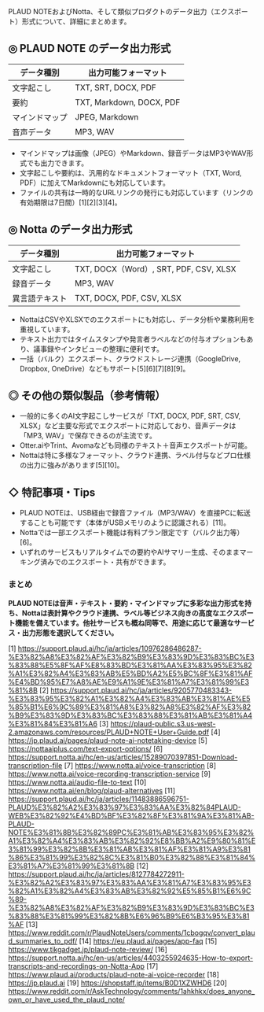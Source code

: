 PLAUD NOTEおよびNotta、そして類似プロダクトのデータ出力（エクスポート）形式について、詳細にまとめます。

## ◎ PLAUD NOTE のデータ出力形式

| データ種別   | 出力可能フォーマット                                 |
|--------------|----------------------------------------------------|
| 文字起こし   | TXT, SRT, DOCX, PDF                                |
| 要約         | TXT, Markdown, DOCX, PDF                           |
| マインドマップ| JPEG, Markdown                                     |
| 音声データ   | MP3, WAV                                           |

- マインドマップは画像（JPEG）やMarkdown、録音データはMP3やWAV形式でも出力できます。
- 文字起こしや要約は、汎用的なドキュメントフォーマット（TXT, Word, PDF）に加えてMarkdownにも対応しています。
- ファイルの共有は一時的なURLリンクの発行にも対応しています（リンクの有効期限は7日間）[1][2][3][4]。

## ◎ Notta のデータ出力形式

| データ種別   | 出力可能フォーマット                                 |
|--------------|----------------------------------------------------|
| 文字起こし   | TXT, DOCX（Word）, SRT, PDF, CSV, XLSX             |
| 録音データ   | MP3, WAV                                           |
| 異言語テキスト| TXT, DOCX, PDF, CSV, XLSX                         |

- NottaはCSVやXLSXでのエクスポートにも対応し、データ分析や業務利用を重視しています。
- テキスト出力ではタイムスタンプや発言者ラベルなどの付与オプションもあり、議事録やインタビューの整理に便利です。
- 一括（バルク）エクスポート、クラウドストレージ連携（GoogleDrive, Dropbox, OneDrive）などもサポート[5][6][7][8][9]。

## ◎ その他の類似製品（参考情報）

- 一般的に多くのAI文字起こしサービスが「TXT, DOCX, PDF, SRT, CSV, XLSX」など主要な形式でエクスポートに対応しており、音声データは「MP3, WAV」で保存できるのが主流です。
- Otter.aiやTrint、Avomaなども同様のテキスト＋音声エクスポートが可能。
- Nottaは特に多様なフォーマット、クラウド連携、ラベル付与などプロ仕様の出力に強みがあります[5][10]。

## ◇ 特記事項・Tips

- PLAUD NOTEは、USB経由で録音ファイル（MP3/WAV）を直接PCに転送することも可能です（本体がUSBメモリのように認識される）[11]。
- Nottaでは一部エクスポート機能は有料プラン限定です（バルク出力等）[6]。
- いずれのサービスもリアルタイムでの要約やAIサマリー生成、そのままマーキング済みでのエクスポート・共有ができます。

### まとめ

**PLAUD NOTEは音声・テキスト・要約・マインドマップに多彩な出力形式を持ち、Nottaは表計算やクラウド連携、ラベル等ビジネス向きの高度なエクスポート機能を備えています。他社サービスも概ね同等で、用途に応じて最適なサービス・出力形態を選択してください。**

[1] https://support.plaud.ai/hc/ja/articles/10976286486287-%E3%82%A8%E3%82%AF%E3%82%B9%E3%83%9D%E3%83%BC%E3%83%88%E5%8F%AF%E8%83%BD%E3%81%AA%E3%83%95%E3%82%A1%E3%82%A4%E3%83%AB%E5%BD%A2%E5%BC%8F%E3%81%AF%E4%BD%95%E7%A8%AE%E9%A1%9E%E3%81%A7%E3%81%99%E3%81%8B
[2] https://support.plaud.ai/hc/ja/articles/9205770483343-%E3%83%95%E3%82%A1%E3%82%A4%E3%83%AB%E3%81%AE%E5%85%B1%E6%9C%89%E3%81%A8%E3%82%A8%E3%82%AF%E3%82%B9%E3%83%9D%E3%83%BC%E3%83%88%E3%81%AB%E3%81%A4%E3%81%84%E3%81%A6
[3] https://plaud-public.s3.us-west-2.amazonaws.com/resources/PLAUD+NOTE+User+Guide.pdf
[4] https://jp.plaud.ai/pages/plaud-note-ai-notetaking-device
[5] https://nottaaiplus.com/text-export-options/
[6] https://support.notta.ai/hc/en-us/articles/15289070397851-Download-transcription-file
[7] https://www.notta.ai/voice-transcription
[8] https://www.notta.ai/voice-recording-transcription-service
[9] https://www.notta.ai/audio-file-to-text
[10] https://www.notta.ai/en/blog/plaud-alternatives
[11] https://support.plaud.ai/hc/ja/articles/11483886596751-PLAUD%E3%82%A2%E3%83%97%E3%83%AA%E3%82%84PLAUD-WEB%E3%82%92%E4%BD%BF%E3%82%8F%E3%81%9A%E3%81%AB-PLAUD-NOTE%E3%81%8B%E3%82%89PC%E3%81%AB%E3%83%95%E3%82%A1%E3%82%A4%E3%83%AB%E3%82%92%E8%BB%A2%E9%80%81%E3%81%99%E3%82%8B%E3%81%AB%E3%81%AF%E3%81%A9%E3%81%86%E3%81%99%E3%82%8C%E3%81%B0%E3%82%88%E3%81%84%E3%81%A7%E3%81%99%E3%81%8B
[12] https://support.plaud.ai/hc/ja/articles/8127784272911-%E3%82%A2%E3%83%97%E3%83%AA%E3%81%A7%E3%83%95%E3%82%A1%E3%82%A4%E3%83%AB%E3%82%92%E5%85%B1%E6%9C%89-%E3%82%A8%E3%82%AF%E3%82%B9%E3%83%9D%E3%83%BC%E3%83%88%E3%81%99%E3%82%8B%E6%96%B9%E6%B3%95%E3%81%AF
[13] https://www.reddit.com/r/PlaudNoteUsers/comments/1cbogqv/convert_plaud_summaries_to_pdf/
[14] https://eu.plaud.ai/pages/app-faq
[15] https://www.tikgadget.jp/plaud-note-review/
[16] https://support.notta.ai/hc/en-us/articles/4403255924635-How-to-export-transcripts-and-recordings-on-Notta-App
[17] https://www.plaud.ai/products/plaud-note-ai-voice-recorder
[18] https://jp.plaud.ai
[19] https://shopstaff.jp/items/B0D1XZWHD6
[20] https://www.reddit.com/r/AskTechnology/comments/1ahkhkx/does_anyone_own_or_have_used_the_plaud_note/